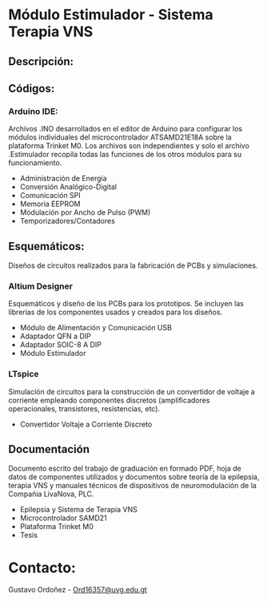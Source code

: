 # Módulo Estimulador - Sistema Terapia VNS

## Descripción:


## Códigos:

### Arduino IDE:
Archivos .INO desarrollados en el editor de Arduino para configurar los módulos individuales del microcontrolador ATSAMD21E18A sobre la plataforma Trinket M0. Los archivos son independientes y solo el archivo .Estimulador recopila todas las funciones de los otros módulos para su funcionamiento.

* Administración de Energía
* Conversión Analógico-Digital
* Comunicación SPI
* Memoria EEPROM
* Módulación por Ancho de Pulso (PWM)
* Temporizadores/Contadores


## Esquemáticos:
Diseños de circuitos realizados para la fabricación de PCBs y simulaciones.

### Altium Designer
Esquemáticos y diseño de los PCBs para los prototipos. Se incluyen las librerias de los componentes usados y creados para los diseños. 

* Módulo de Alimentación y Comunicación USB
* Adaptador QFN a DIP
* Adaptador SOIC-8 A DIP
* Módulo Estimulador

### LTspice
Simulación de circuitos para la construcción de un convertidor de voltaje a corriente empleando componentes discretos (amplificadores operacionales, transistores, resistencias, etc).

* Convertidor Voltaje a Corriente Discreto



## Documentación
Documento escrito del trabajo de graduación en formado PDF, hoja de datos de componentes utilizados y documentos sobre teoría de la epilepsia, terapia VNS y manuales técnicos de dispositivos de neuromodulación de la Compañia LivaNova, PLC.


* Epilepsia y Sistema de Terapia VNS
* Microcontrolador SAMD21
* Plataforma Trinket M0
* Tesis


# Contacto:
Gustavo Ordoñez - Ord16357@uvg.edu.gt


